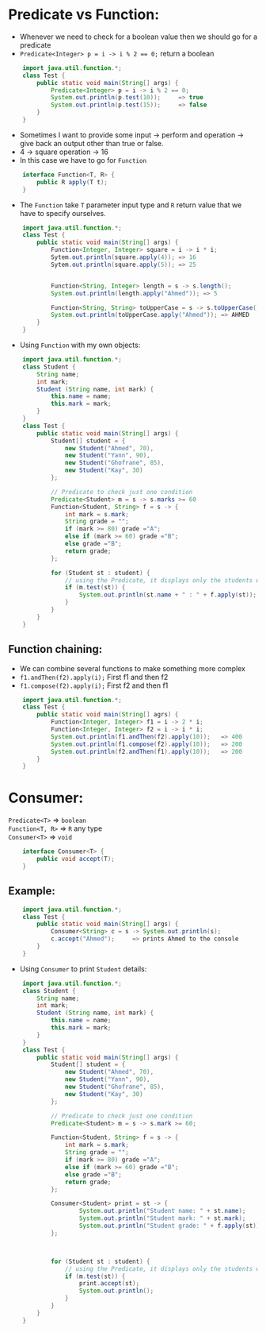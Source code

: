 # Predicate vs Function:
- Whenever we need to check for a boolean value then we should go for a predicate
- `Predicate<Integer> p = i -> i % 2 == 0;` return a boolean
``` java
    import java.util.function.*;
    class Test {
        public static void main(String[] args) {
            Predicate<Integer> p = i -> i % 2 == 0;
            System.out.println(p.test(10));     => true
            System.out.println(p.test(15));     => false
        }
    }
```
- Sometimes I want to provide some input -> perform and operation -> give back an output other than true or false.
- 4 -> square operation -> 16
- In this case we have to go for `Function`
``` java
    interface Function<T, R> {
        public R apply(T t);
    }
```
- The `Function` take `T` parameter input type and `R` return value that we have to specify ourselves.
``` java
    import java.util.function.*;
    class Test {
        public static void main(String[] args) {
            Function<Integer, Integer> square = i -> i * i;
            Sytem.out.println(square.apply(4)); => 16 
            Sytem.out.println(square.apply(5)); => 25


            Function<String, Integer> length = s -> s.length();
            System.out.println(length.apply("Ahmed")); => 5

            Function<String, String> toUpperCase = s -> s.toUpperCase();
            System.out.println(toUpperCase.apply("Ahmed")); => AHMED
        }
    }
```

- Using `Function` with my own objects:

``` java
    import java.util.function.*;
    class Student {
        String name;
        int mark;
        Student (String name, int mark) {
            this.name = name;
            this.mark = mark;
        }
    }
    class Test {
        public static void main(String[] args) {
            Student[] student = {
                new Student("Ahmed", 70),
                new Student("Yann", 90),
                new Student("Ghofrane", 85),
                new Student("Kay", 30)
            };

            // Predicate to check just one condition
            Predicate<Student> m = s -> s.marks >= 60
            Function<Student, String> f = s -> {
                int mark = s.mark;
                String grade = "";
                if (mark >= 80) grade ="A";
                else if (mark >= 60) grade ="B";
                else grade ="B";
                return grade;
            };

            for (Student st : student) {
                // using the Predicate, it displays only the students who's marks is >= 60
                if (m.test(st)) {
                    System.out.println(st.name + " : " + f.apply(st));
                }
            }
        }
    }
```
## Function chaining:
- We can combine several functions to make something more complex
- `f1.andThen(f2).apply(i);` First f1 and then f2
- `f1.compose(f2).apply(i);` First f2 and then f1
``` java
    import java.util.function.*;
    class Test {
        public static void main(String[] agrs) {
            Function<Integer, Integer> f1 = i -> 2 * i;
            Function<Integer, Integer> f2 = i -> i * i;
            System.out.println(f1.andThen(f2).apply(10));   => 400
            System.out.println(f1.compose(f2).apply(10));   => 200
            System.out.println(f2.andThen(f1).apply(10));   => 200
        }
    }
```

# Consumer:
`Predicate<T>`      => `boolean`\
`Function<T, R>`     => `R` any type\
`Consumer<T>`        => `void`

``` java
    interface Consumer<T> {
        public void accept(T);
    }
```
## Example:
``` java
    import java.util.function.*;
    class Test {
        public static void main(String[] args) {
            Consumer<String> c = s -> System.out.println(s);
            c.accept("Ahmed");     => prints Ahmed to the console
        }
    }
```
- Using `Consumer` to print `Student` details:
``` java
    import java.util.function.*;
    class Student {
        String name;
        int mark;
        Student (String name, int mark) {
            this.name = name;
            this.mark = mark;
        }
    }
    class Test {
        public static void main(String[] args) {
            Student[] student = {
                new Student("Ahmed", 70),
                new Student("Yann", 90),
                new Student("Ghofrane", 85),
                new Student("Kay", 30)
            };

            // Predicate to check just one condition
            Predicate<Student> m = s -> s.mark >= 60;

            Function<Student, String> f = s -> {
                int mark = s.mark;
                String grade = "";
                if (mark >= 80) grade ="A";
                else if (mark >= 60) grade ="B";
                else grade ="B";
                return grade;
            };

            Consumer<Student> print = st -> {
                    System.out.println("Student name: " + st.name);
                    System.out.println("Student mark: " + st.mark);
                    System.out.println("Student grade: " + f.apply(st));
            };



            for (Student st : student) {
                // using the Predicate, it displays only the students who's marks is >= 60
                if (m.test(st)) {
                    print.accept(st);
                    System.out.println();
                }
            }
        }
    }
```
